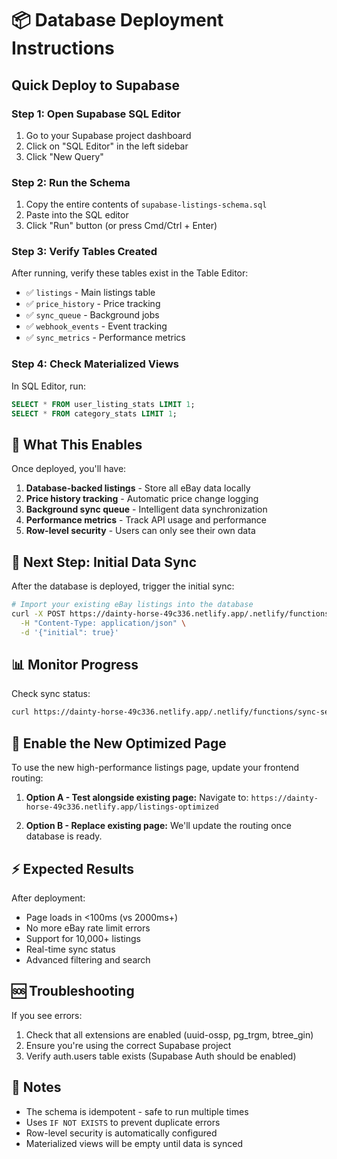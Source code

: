 # 📦 Database Deployment Instructions

## Quick Deploy to Supabase

### Step 1: Open Supabase SQL Editor
1. Go to your Supabase project dashboard
2. Click on "SQL Editor" in the left sidebar
3. Click "New Query"

### Step 2: Run the Schema
1. Copy the entire contents of `supabase-listings-schema.sql`
2. Paste into the SQL editor
3. Click "Run" button (or press Cmd/Ctrl + Enter)

### Step 3: Verify Tables Created
After running, verify these tables exist in the Table Editor:
- ✅ `listings` - Main listings table
- ✅ `price_history` - Price tracking
- ✅ `sync_queue` - Background jobs
- ✅ `webhook_events` - Event tracking
- ✅ `sync_metrics` - Performance metrics

### Step 4: Check Materialized Views
In SQL Editor, run:
```sql
SELECT * FROM user_listing_stats LIMIT 1;
SELECT * FROM category_stats LIMIT 1;
```

## 🎯 What This Enables

Once deployed, you'll have:
1. **Database-backed listings** - Store all eBay data locally
2. **Price history tracking** - Automatic price change logging
3. **Background sync queue** - Intelligent data synchronization
4. **Performance metrics** - Track API usage and performance
5. **Row-level security** - Users can only see their own data

## 🚀 Next Step: Initial Data Sync

After the database is deployed, trigger the initial sync:

```bash
# Import your existing eBay listings into the database
curl -X POST https://dainty-horse-49c336.netlify.app/.netlify/functions/sync-service \
  -H "Content-Type: application/json" \
  -d '{"initial": true}'
```

## 📊 Monitor Progress

Check sync status:
```bash
curl https://dainty-horse-49c336.netlify.app/.netlify/functions/sync-service
```

## 🔄 Enable the New Optimized Page

To use the new high-performance listings page, update your frontend routing:

1. **Option A - Test alongside existing page:**
   Navigate to: `https://dainty-horse-49c336.netlify.app/listings-optimized`

2. **Option B - Replace existing page:**
   We'll update the routing once database is ready.

## ⚡ Expected Results

After deployment:
- Page loads in <100ms (vs 2000ms+)
- No more eBay rate limit errors
- Support for 10,000+ listings
- Real-time sync status
- Advanced filtering and search

## 🆘 Troubleshooting

If you see errors:
1. Check that all extensions are enabled (uuid-ossp, pg_trgm, btree_gin)
2. Ensure you're using the correct Supabase project
3. Verify auth.users table exists (Supabase Auth should be enabled)

## 📝 Notes

- The schema is idempotent - safe to run multiple times
- Uses `IF NOT EXISTS` to prevent duplicate errors
- Row-level security is automatically configured
- Materialized views will be empty until data is synced